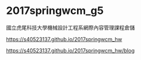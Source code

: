 # 2017springwcm_g5
國立虎尾科技大學機械設計工程系網際內容管理課程倉儲

https://s40523137.github.io/2017springwcm_hw

https://s40523137.github.io/2017springwcm_hw/blog

